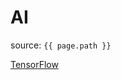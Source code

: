 # AI

source: `{{ page.path }}`

<a href="https://www.tensorflow.org/" target="_blank">TensorFlow</a>
